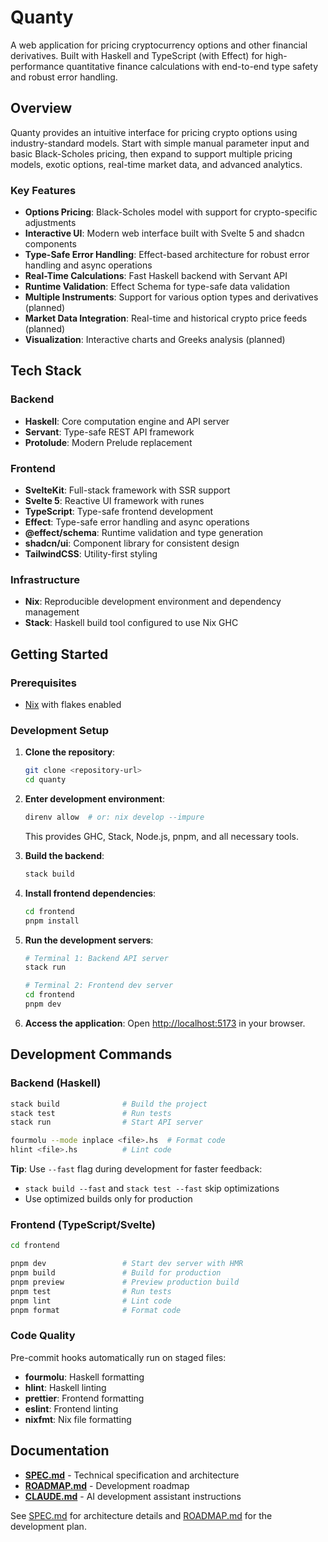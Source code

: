 # Quanty

A web application for pricing cryptocurrency options and other financial
derivatives. Built with Haskell and TypeScript (with Effect) for
high-performance quantitative finance calculations with end-to-end type safety
and robust error handling.

## Overview

Quanty provides an intuitive interface for pricing crypto options using
industry-standard models. Start with simple manual parameter input and basic
Black-Scholes pricing, then expand to support multiple pricing models, exotic
options, real-time market data, and advanced analytics.

### Key Features

- **Options Pricing**: Black-Scholes model with support for crypto-specific
  adjustments
- **Interactive UI**: Modern web interface built with Svelte 5 and shadcn
  components
- **Type-Safe Error Handling**: Effect-based architecture for robust error
  handling and async operations
- **Real-Time Calculations**: Fast Haskell backend with Servant API
- **Runtime Validation**: Effect Schema for type-safe data validation
- **Multiple Instruments**: Support for various option types and derivatives
  (planned)
- **Market Data Integration**: Real-time and historical crypto price feeds
  (planned)
- **Visualization**: Interactive charts and Greeks analysis (planned)

## Tech Stack

### Backend

- **Haskell**: Core computation engine and API server
- **Servant**: Type-safe REST API framework
- **Protolude**: Modern Prelude replacement

### Frontend

- **SvelteKit**: Full-stack framework with SSR support
- **Svelte 5**: Reactive UI framework with runes
- **TypeScript**: Type-safe frontend development
- **Effect**: Type-safe error handling and async operations
- **@effect/schema**: Runtime validation and type generation
- **shadcn/ui**: Component library for consistent design
- **TailwindCSS**: Utility-first styling

### Infrastructure

- **Nix**: Reproducible development environment and dependency management
- **Stack**: Haskell build tool configured to use Nix GHC

## Getting Started

### Prerequisites

- [Nix](https://nixos.org/download.html) with flakes enabled

### Development Setup

1. **Clone the repository**:

   ```bash
   git clone <repository-url>
   cd quanty
   ```

2. **Enter development environment**:

   ```bash
   direnv allow  # or: nix develop --impure
   ```

   This provides GHC, Stack, Node.js, pnpm, and all necessary tools.

3. **Build the backend**:

   ```bash
   stack build
   ```

4. **Install frontend dependencies**:

   ```bash
   cd frontend
   pnpm install
   ```

5. **Run the development servers**:

   ```bash
   # Terminal 1: Backend API server
   stack run

   # Terminal 2: Frontend dev server
   cd frontend
   pnpm dev
   ```

6. **Access the application**: Open
   [http://localhost:5173](http://localhost:5173) in your browser.

## Development Commands

### Backend (Haskell)

```bash
stack build              # Build the project
stack test               # Run tests
stack run                # Start API server

fourmolu --mode inplace <file>.hs  # Format code
hlint <file>.hs          # Lint code
```

**Tip**: Use `--fast` flag during development for faster feedback:

- `stack build --fast` and `stack test --fast` skip optimizations
- Use optimized builds only for production

### Frontend (TypeScript/Svelte)

```bash
cd frontend

pnpm dev                 # Start dev server with HMR
pnpm build               # Build for production
pnpm preview             # Preview production build
pnpm test                # Run tests
pnpm lint                # Lint code
pnpm format              # Format code
```

### Code Quality

Pre-commit hooks automatically run on staged files:

- **fourmolu**: Haskell formatting
- **hlint**: Haskell linting
- **prettier**: Frontend formatting
- **eslint**: Frontend linting
- **nixfmt**: Nix file formatting

## Documentation

- **[SPEC.md](SPEC.md)** - Technical specification and architecture
- **[ROADMAP.md](ROADMAP.md)** - Development roadmap
- **[CLAUDE.md](CLAUDE.md)** - AI development assistant instructions

See [SPEC.md](SPEC.md) for architecture details and [ROADMAP.md](ROADMAP.md) for
the development plan.
